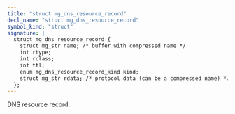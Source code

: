 ```yaml
---
title: "struct mg_dns_resource_record"
decl_name: "struct mg_dns_resource_record"
symbol_kind: "struct"
signature: |
  struct mg_dns_resource_record {
    struct mg_str name; /* buffer with compressed name */
    int rtype;
    int rclass;
    int ttl;
    enum mg_dns_resource_record_kind kind;
    struct mg_str rdata; /* protocol data (can be a compressed name) */
  };
---
```


DNS resource record. 

